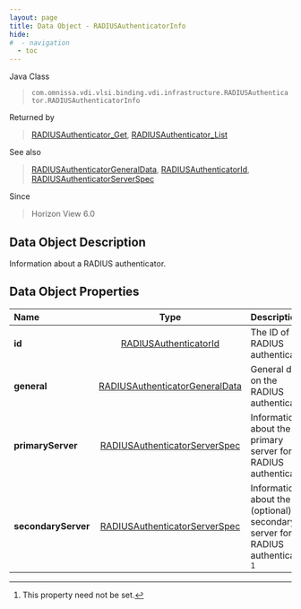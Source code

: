 ```yaml
---
layout: page
title: Data Object - RADIUSAuthenticatorInfo
hide:
#  - navigation
  - toc
---
```






Java Class
> `com.omnissa.vdi.vlsi.binding.vdi.infrastructure.RADIUSAuthenticator.RADIUSAuthenticatorInfo`

Returned by
> [RADIUSAuthenticator_Get](vdi.infrastructure.RADIUSAuthenticator.md#get), [RADIUSAuthenticator_List](vdi.infrastructure.RADIUSAuthenticator.md#list)

See also
> [RADIUSAuthenticatorGeneralData](vdi.infrastructure.RADIUSAuthenticator.GeneralData.md), [RADIUSAuthenticatorId](vdi.entity.RADIUSAuthenticatorId.md), [RADIUSAuthenticatorServerSpec](vdi.infrastructure.RADIUSAuthenticator.ServerData.md)

Since
> Horizon View 6.0


## Data Object Description

Information about a RADIUS authenticator.

## Data Object Properties

 Name | Type | Description
:---|:---:|:---
**id**| [RADIUSAuthenticatorId](vdi.entity.RADIUSAuthenticatorId.md)|  The ID of the RADIUS authenticator/
**general**| [RADIUSAuthenticatorGeneralData](vdi.infrastructure.RADIUSAuthenticator.GeneralData.md)|  General data on the RADIUS authenticator.
**primaryServer**| [RADIUSAuthenticatorServerSpec](vdi.infrastructure.RADIUSAuthenticator.ServerData.md)|  Information about the primary server for this RADIUS authenticator.
**secondaryServer**| [RADIUSAuthenticatorServerSpec](vdi.infrastructure.RADIUSAuthenticator.ServerData.md)|  Information about the (optional) secondary server for this RADIUS authenticator. [^1]


 


[^1]: This property need not be set.